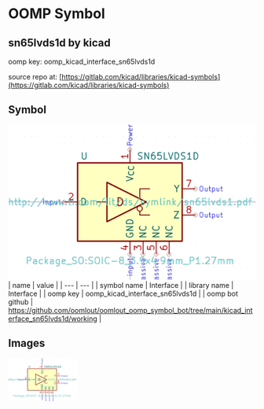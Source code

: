# OOMP Symbol  
## sn65lvds1d  by kicad  
  
oomp key: oomp_kicad_interface_sn65lvds1d  
  
source repo at: [https://gitlab.com/kicad/libraries/kicad-symbols](https://gitlab.com/kicad/libraries/kicad-symbols)  
## Symbol  
  
[![working.png](working_600.png)](working.png)  
| name | value | 
| --- | --- | 
| symbol name | Interface | 
| library name | Interface | 
| oomp key | oomp_kicad_interface_sn65lvds1d | 
| oomp bot github | https://github.com/oomlout/oomlout_oomp_symbol_bot/tree/main/kicad_interface_sn65lvds1d/working | 
## Images  
  
[![working.png](working_140.png)](working.png)  
